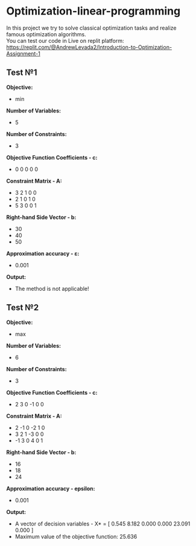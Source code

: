 # Optimization-linear-programming
In this project we try to solve classical optimization tasks and realize famous optimization algorithms. \
You can test our code in Live on replit platform: https://replit.com/@AndrewLevada2/Introduction-to-Optimization-Assignment-1

## Test №1
**Objective:**
- min

**Number of Variables:**
- 5

**Number of Constraints:**
- 3

**Objective Function Coefficients - c:**
- 0 0 0 0 0

**Constraint Matrix - A:**
- 3 2 1 0 0
- 2 1 0 1 0
- 5 3 0 0 1

**Right-hand Side Vector - b:**
- 30
- 40
- 50

**Approximation accuracy - ε:**
- 0.001

**Output:**
- The method is not applicable!

## Test №2
**Objective:**
- max

**Number of Variables:**
- 6

**Number of Constraints:**
- 3

**Objective Function Coefficients - c:**
- 2 3 0 -1 0 0

**Constraint Matrix - A:**
- 2 -1 0 -2 1 0
- 3 2 1 -3 0 0
- -1 3 0 4 0 1

**Right-hand Side Vector - b:**
- 16
- 18
- 24

**Approximation accuracy - epsilon:**
- 0.001

**Output:**
- A vector of decision variables - X* =
  [
  0.545
  8.182
  0.000
  0.000
  23.091
  0.000
  ]
- Maximum value of the objective function: 25.636

